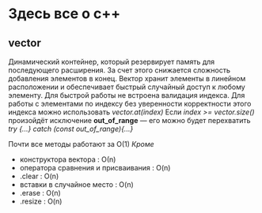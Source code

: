 # Здесь все о с++

## vector 
Динамический контейнер, который резервирует память для последующего расширения.
За счет этого снижается сложность добавления элементов в конец.
Вектор хранит элементы в линейном расположении и обеспечивает быстрый случайный доступ к любому элементу.
Для быстрой работы не встроена валидация индекса. Для работы с элементами по индексу без уверенности корректности этого индекса
можно использовать *vector.at(index)*
Если *index >= vector.size()* произойдёт исключение **out_of_range** — его можно будет перехватить 
*try {...} catch (const out_of_range){...}*

Почти все методы работают за O(1)
*Кроме*
- конструктора вектора : О(n)
- оператора сравнения и присваивания : O(n)
- .clear : O(n)
- вставки в случайное место : O(n)
- .erase : O(n)
- .resize : O(n)


